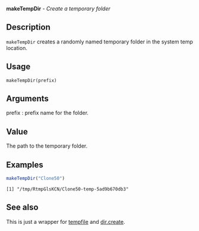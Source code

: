 





**makeTempDir** - *Create a temporary folder*

Description
--------------------

`makeTempDir` creates a randomly named temporary folder in the 
system temp location.


Usage
--------------------
```
makeTempDir(prefix)
```

Arguments
-------------------

prefix
:   prefix name for the folder.




Value
-------------------

The path to the temporary folder.



Examples
-------------------

```R
makeTempDir("Clone50")
```


```
[1] "/tmp/RtmpGlsKCN/Clone50-temp-5ad9b670db3"

```



See also
-------------------

This is just a wrapper for [tempfile](http://www.rdocumentation.org/packages/base/topics/tempfile) and 
[dir.create](http://www.rdocumentation.org/packages/base/topics/files2).



